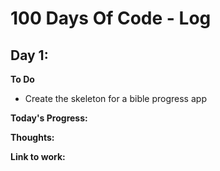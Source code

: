 # 100 Days Of Code - Log

## Day 1: 

**To Do**
- Create the skeleton for a bible progress app

**Today's Progress:**


**Thoughts:** 


**Link to work:** 
